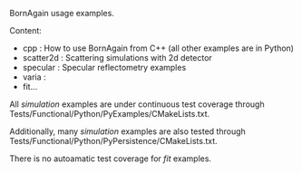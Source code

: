 BornAgain usage examples.

Content:
- cpp        : How to use BornAgain from C++ (all other examples are in Python)
- scatter2d  : Scattering simulations with 2d detector
- specular   : Specular reflectometry examples
- varia      :
- fit...

All _simulation_ examples are under continuous test coverage
through Tests/Functional/Python/PyExamples/CMakeLists.txt.

Additionally, many _simulation_ examples are also tested
through Tests/Functional/Python/PyPersistence/CMakeLists.txt.

There is no autoamatic test coverage for _fit_ examples.
